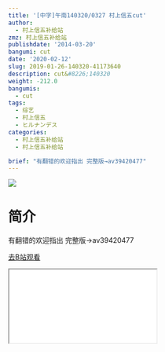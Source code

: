 ```yaml
---
title: '[中字]午南140320/0327 村上信五cut'
author:
  - 村上信五补给站
zmz: 村上信五补给站
publishdate: '2014-03-20'
bangumi: cut
date: '2020-02-12'
slug: 2019-01-26-140320-41173640
description: cut&#8226;140320
weight: -212.0
bangumis:
  - cut
tags:
  - 综艺
  - 村上信五
  - ヒルナンデス
categories:
  - 村上信五补给站
  - 村上信五补给站

brief: "有翻错的欢迎指出 完整版→av39420477"
---
```

![](https://raw.githubusercontent.com/tcgriffith/owaraisite/master/static/tmpimg/bc7cf4cddd0b42910471d966e04d0134803abdb6.jpg.480.jpg)
# 简介  
有翻错的欢迎指出
完整版→av39420477  

[去B站观看](https://www.bilibili.com/video/av41173640/)
<div class ="resp-container"><iframe class="testiframe" src="//player.bilibili.com/player.html?aid=41173640"", scrolling="no", allowfullscreen="true" > </iframe></div> 
